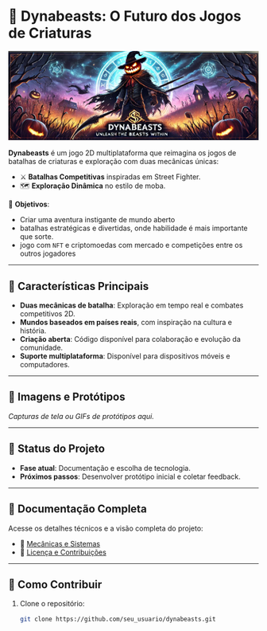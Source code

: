 # 🐾 Dynabeasts: O Futuro dos Jogos de Criaturas

![Banner do Dynabeasts](./assets/banner.png)

**Dynabeasts** é um jogo 2D multiplataforma que reimagina os jogos de batalhas de criaturas e exploração com duas mecânicas únicas:  
- ⚔️ **Batalhas Competitivas** inspiradas em Street Fighter.  
- 🗺️ **Exploração Dinâmica** no estilo de moba.

🎯 **Objetivos**: 
- Criar uma aventura instigante de mundo aberto
- batalhas estratégicas e divertidas, onde habilidade é mais importante que sorte.
- jogo com `NFT` e criptomoedas com mercado e competições entre os outros jogadores  

---

## 🌟 Características Principais
- **Duas mecânicas de batalha**: Exploração em tempo real e combates competitivos 2D.  
- **Mundos baseados em países reais**, com inspiração na cultura e história.  
- **Criação aberta**: Código disponível para colaboração e evolução da comunidade.  
- **Suporte multiplataforma**: Disponível para dispositivos móveis e computadores.

---

## 📸 Imagens e Protótipos

*Capturas de tela ou GIFs de protótipos aqui.*

---

## 🚀 Status do Projeto
- **Fase atual**: Documentação e escolha de tecnologia.  
- **Próximos passos**: Desenvolver protótipo inicial e coletar feedback.  

---

## 📖 Documentação Completa
Acesse os detalhes técnicos e a visão completa do projeto:  
- 📘 [Mecânicas e Sistemas](./docs/features.md)  
- 📘 [Licença e Contribuições](./docs/license.md)  

---

## 🤝 Como Contribuir
1. Clone o repositório:  
   ```bash
   git clone https://github.com/seu_usuario/dynabeasts.git
